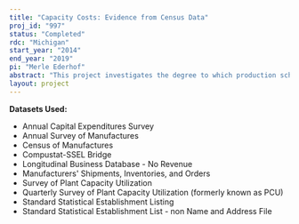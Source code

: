 ```yaml
---
title: "Capacity Costs: Evidence from Census Data"
proj_id: "997"
status: "Completed"
rdc: "Michigan"
start_year: "2014"
end_year: "2019"
pi: "Merle Ederhof"
abstract: "This project investigates the degree to which production schedules and capacity utilization decisions are driven by companies' financial accounting goals, such as meeting the consensus analyst earnings forecast. It also examines the role that capacity utilization plays in the time series of financial accounting information and how analysts and investors react to them. Of particular interest in addressing this question is whether the recent change in the financial accounting treatment of capacity costs has improved the quality of the data, as perceived by analysts and investors. Thirdly, the project analyzes how product costs vary with the level of capacity utilization."
layout: project
---
```


**Datasets Used:**

  - Annual Capital Expenditures Survey 
  - Annual Survey of Manufactures 
  - Census of Manufactures 
  - Compustat-SSEL Bridge 
  - Longitudinal Business Database - No Revenue 
  - Manufacturers' Shipments, Inventories, and Orders 
  - Survey of Plant Capacity Utilization 
  - Quarterly Survey of Plant Capacity Utilization (formerly known as PCU) 
  - Standard Statistical Establishment Listing 
  - Standard Statistical Establishment List - non Name and Address File 

